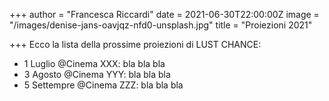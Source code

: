 +++
author = "Francesca Riccardi"
date = 2021-06-30T22:00:00Z
image = "/images/denise-jans-oavjqz-nfd0-unsplash.jpg"
title = "Proiezioni 2021"

+++
Ecco la lista della prossime proiezioni di LUST CHANCE:

* 1 Luglio @Cinema XXX: bla bla bla
* 3 Agosto @Cinema YYY: bla bla bla
* 5 Settempre @Cinema ZZZ: bla bla bla